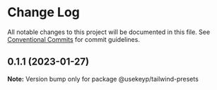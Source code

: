 # Change Log

All notable changes to this project will be documented in this file.
See [Conventional Commits](https://conventionalcommits.org) for commit guidelines.

## 0.1.1 (2023-01-27)

**Note:** Version bump only for package @usekeyp/tailwind-presets

